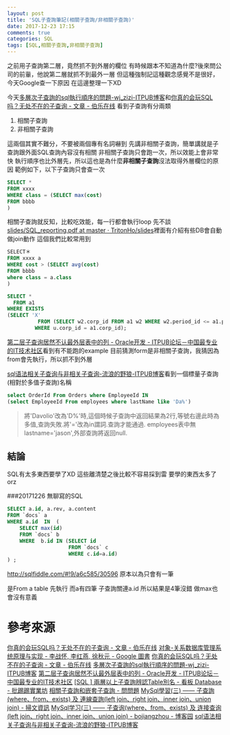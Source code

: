 ```yaml
---
layout: post
title: 'SQL子查詢筆記(相關子查詢/非相關子查詢)'
date: 2017-12-23 17:15
comments: true
categories: SQL
tags: [SQL,相關子查詢,非相關子查詢]
---
```

之前用子查詢第二層，竟然抓不到外層的欄位
有時候跟本不知道為什麼?後來問公司的前軰，他說第二層就抓不到最外一層
但這種強制記這種觀念感覺不是很好，今天Google查一下原因
在這邊整理一下XD
<!--more-->

今天[多層次子查詢的sql執行順序的問題-wj_zizi-ITPUB博客](http://blog.itpub.net/16591471/viewspace-695491/)和[你真的会玩SQL吗？无处不在的子查询 - 文章 - 伯乐在线](http://blog.jobbole.com/95027/)
看到子查詢有分兩類

1. 相關子查詢
2. 非相關子查詢

這兩個其實不難分，不要被兩個專有名詞嚇到
先講非相關子查詢，簡單講就是子查詢跟外面SQL查詢內容沒有相關
非相關子查詢只會跑一次，所以效能上會非常快
執行順序也比外層先，所以這也是為什麼**非相關子查詢**沒法取得外層欄位的原因
範例如下，以下子查詢只會查一次
```sql
SELECT *
FROM xxxx
WHERE class = (SELECT max(cost)
FROM bbbb
)
```

相關子查詢就反知，比較吃效能，每一行都會執行loop
先不談[slides/SQL_reporting.pdf at master · TritonHo/slides](https://github.com/TritonHo/slides/blob/master/Taipei%202016-08%20talk/SQL_reporting.pdf)裡面有介紹有些DB會自動做join動作
這個我們比較常用到
```sql
SELECT＊
FROM xxxx a
WHERE cost > (SELECT avg(cost)
FROM bbbb
where class = a.class
)
```

```sql
SELECT *
  FROM a1
WHERE EXISTS
(SELECT 'X'
          FROM (SELECT w2.corp_id FROM a1 w2 WHERE w2.period_id <= a1.period_id) u
         WHERE u.corp_id = a1.corp_id);

```
[第二层子查询居然不认最外层表中的列 - Oracle开发 - ITPUB论坛－中国最专业的IT技术社区](http://www.itpub.net/thread-1027910-1-1.html#post_11069036)看到有不能跑的example
目前猜測form是非相關子查詢，我猜因為from會先執行，所以抓不到外層


[sql语法相关子查询与非相关子查询-流浪的野狼-ITPUB博客](http://blog.itpub.net/28612416/viewspace-773763/)看到一個標量子查詢(相對於多值子查詢)名稱
```sql
select OrderId From Orders where EmployeeId IN
(select EmployeeId From employees where lastName like 'Da%')
```
>將'Davolio'改為'D%'時,這個時候子查詢中返回結果為2行,等號右邊此時為多值,查詢失敗.將'='改為in謂詞.查詢才能通過.
employees表中無lastname='jason',外部查詢將返回null.

## 結論
SQL有太多東西要學了XD
這些離清楚之後比較不容易採到雷
要學的東西太多了orz

###20171226 無聊寫的SQL
```sql
SELECT a.id, a.rev, a.content
FROM `docs` a
WHERE a.id  IN  (
    SELECT max(id)
    FROM `docs` b
    WHERE  b.id IN (SELECT id
                    FROM `docs` c
                    WHERE c.id=a.id)
) ;
```
http://sqlfiddle.com/#!9/a6c585/30596
原本以為只會有一筆

是From a table 先執行 而a有四筆
子查詢關連a.id
所以結果是4筆沒錯
做max也會沒有意義


# 參考來源
[你真的会玩SQL吗？无处不在的子查询 - 文章 - 伯乐在线](http://blog.jobbole.com/95027/)
[对象-关系数据库管理系统原理与实现 - 李战怀, 李红燕, 徐秋元 - Google 圖書](https://books.google.com.tw/books?id=OhdwHgymgtcC&pg=PA146&lpg=PA146&dq=%E9%9D%9E%E7%9B%B8%E9%97%9C%E5%AD%90%E6%9F%A5%E8%A9%A2&source=bl&ots=0LYsR2GAVw&sig=pLLTLhWDAIn-Pi1bBbW96wvTkFg&hl=zh-TW&sa=X&ved=0ahUKEwj-3eyKzKDYAhUKT7wKHbkyAKQ4ChDoAQg1MAI#v=onepage&q=%E9%9D%9E%E7%9B%B8%E9%97%9C%E5%AD%90%E6%9F%A5%E8%A9%A2&f=false)
[你真的会玩SQL吗？无处不在的子查询 - 文章 - 伯乐在线](http://blog.jobbole.com/95027/)
[多層次子查詢的sql執行順序的問題-wj_zizi-ITPUB博客](http://blog.itpub.net/16591471/viewspace-695491/)
[第二层子查询居然不认最外层表中的列 - Oracle开发 - ITPUB论坛－中国最专业的IT技术社区](http://www.itpub.net/thread-1027910-1-1.html#post_11069036)
[\[SQL \] 兩層以上子查詢辨認Table別名 - 看板 Database - 批踢踢實業坊](https://www.ptt.cc/bbs/Database/M.1152841888.A.596.html)
[相關子查詢和嵌套子查詢 - 問問題](http://www.wenwenti.info/article/72559)
[MySql學習(三) —— 子查詢(where、from、exists) 及 連線查詢(left join、right join、inner join、union join) - 掃文資訊](https://tw.saowen.com/a/a4610b9e7cb588e070f8e48aade920ab12a63ef681d994ccbfcb6753553bc466)
[MySql学习(三) —— 子查询(where、from、exists) 及 连接查询(left join、right join、inner join、union join) - bojiangzhou - 博客园](http://www.cnblogs.com/chiangchou/p/mysql-3.html)
[sql语法相关子查询与非相关子查询-流浪的野狼-ITPUB博客](http://blog.itpub.net/28612416/viewspace-773763/)